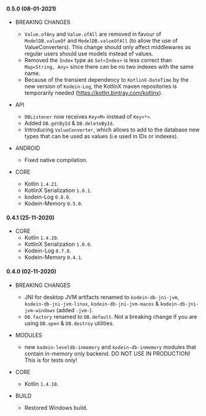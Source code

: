 
#### 0.5.0 (08-01-2021)

- BREAKING CHANGES
  * `Value.ofAny` and `Value.ofAll` are removed in favour of `ModelDB.valueOf` and `ModelDB.valueOfAll` (to allow the use of ValueConverters). This change should only affect middlewares as regular users should use models instead of values.
  * Removed the `Index` type as `Set<Index>` is less correct than `Map<String, Any>` since there can be no two indexes with the same name.
  * Because of the transient dependency to `KotlinX-DateTime` by the new version of `Kodein-Log`, the KotlinX maven repositories is temporarily needed (https://kotlin.bintray.com/kotlinx).

- API
  * `DBListener` now receives `Key<M>` instead of `Key<*>`.
  * Added `DB.getById` & `DB.deleteById`.
  * Introducing `ValueConverter`, which allows to add to the database new types that can be used as values (i.e used in IDs or indexes).

- ANDROID
  * Fixed native compilation.

- CORE
  * Kotlin `1.4.21`.
  * KotlinX Serialization `1.0.1`.
  * kodein-Log `0.8.0`.
  * Kodein-Memory `0.5.0`.

#### 0.4.1 (25-11-2020)

- CORE
  * Kotlin `1.4.20`.
  * KotlinX Serialization `1.0.0`.
  * Kodein-Log `0.7.0`.
  * Kodein-Memory `0.4.1`.

#### 0.4.0 (02-11-2020)

- BREAKING CHANGES
  * JNI for desktop JVM artifacts renamed to `kodein-db-jni-jvm`, `kodein-db-jni-jvm-linux`, `kodein-db-jni-jvm-macos` & `kodein-db-jni-jvm-windows` (added `-jvm-`).
  * `DB.factory` renamed to `DB.default`. Not a breaking change if you are using `DB.open` & `DB.destroy` utilities.

- MODULES
  * new `kodein-leveldb-inmemory` and `kodein-db-inmemory` modules that contain in-memory only backend. DO NOT USE IN PRODUCTION! This is for tests only!

- CORE
  * Kotlin `1.4.10`.

- BUILD
  * Restored Windows build.
